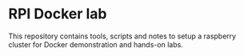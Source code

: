 # RPI Docker lab

This repository contains tools, scripts and notes to setup a raspberry cluster for Docker demonstration and hands-on labs.
